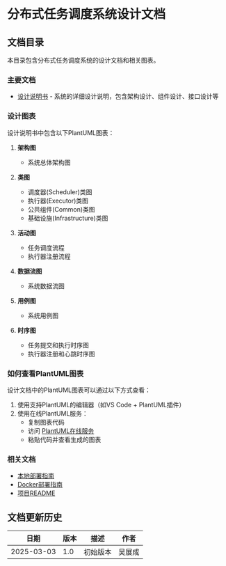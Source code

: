 # 分布式任务调度系统设计文档

## 文档目录

本目录包含分布式任务调度系统的设计文档和相关图表。

### 主要文档

- [设计说明书](design_document.md) - 系统的详细设计说明，包含架构设计、组件设计、接口设计等

### 设计图表

设计说明书中包含以下PlantUML图表：

1. **架构图**
   - 系统总体架构图

2. **类图**
   - 调度器(Scheduler)类图
   - 执行器(Executor)类图
   - 公共组件(Common)类图
   - 基础设施(Infrastructure)类图

3. **活动图**
   - 任务调度流程
   - 执行器注册流程

4. **数据流图**
   - 系统数据流图

5. **用例图**
   - 系统用例图

6. **时序图**
   - 任务提交和执行时序图
   - 执行器注册和心跳时序图

### 如何查看PlantUML图表

设计文档中的PlantUML图表可以通过以下方式查看：

1. 使用支持PlantUML的编辑器（如VS Code + PlantUML插件）
2. 使用在线PlantUML服务：
   - 复制图表代码
   - 访问 [PlantUML在线服务](http://www.plantuml.com/plantuml/uml/)
   - 粘贴代码并查看生成的图表

### 相关文档

- [本地部署指南](../README-Local.md)
- [Docker部署指南](../README-Docker.md)
- [项目README](../README.md)

## 文档更新历史

| 日期 | 版本 | 描述 | 作者 |
|------|------|------|------|
| 2025-03-03 | 1.0 | 初始版本 | 吴展成 |

